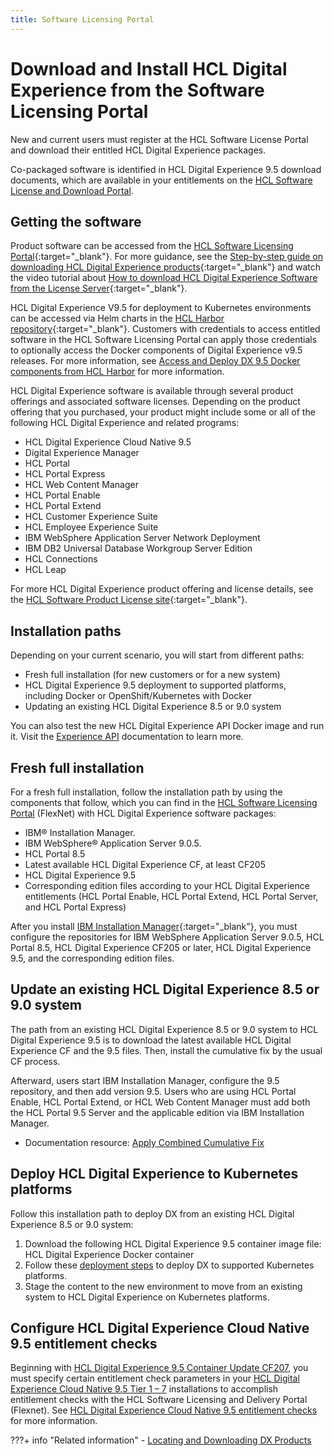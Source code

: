 ```yaml
---
title: Software Licensing Portal
---
```


# Download and Install HCL Digital Experience from the Software Licensing Portal

New and current users must register at the HCL Software License Portal and download their entitled HCL Digital Experience packages.

Co-packaged software is identified in HCL Digital Experience 9.5 download documents, which are available in your entitlements on the [HCL Software License and Download Portal](https://support.hcltechsw.com/csm?id=kb_article&sysparm_article=KB0073344).

## Getting the software

Product software can be accessed from the [HCL Software Licensing Portal](https://support.hcltechsw.com/csm?id=kb_article&sysparm_article=KB0073344){:target="_blank"}. For more guidance, see the [Step-by-step guide on downloading HCL Digital Experience products](../../../guide_me/tutorials/access-software/register-for-access.md){:target="_blank"} and watch the video tutorial about [How to download HCL Digital Experience Software from the License Server](https://youtu.be/ze0ZhLlXwfU){:target="_blank"}.

HCL Digital Experience V9.5 for deployment to Kubernetes environments can be accessed via Helm charts in the [HCL Harbor repository](https://hclcr.io/account/sign-in?redirect_url=/harbor/projects){:target="_blank"}. Customers with credentials to access entitled software in the HCL Software Licensing Portal can apply those credentials to optionally access the Docker components of Digital Experience v9.5 releases. For more information, see [Access and Deploy DX 9.5 Docker components from HCL Harbor](../harbor_container_registry.md) for more information. 

HCL Digital Experience software is available through several product offerings and associated software licenses. Depending on the product offering that you purchased, your product might include some or all of the following HCL Digital Experience and related programs:

- HCL Digital Experience Cloud Native 9.5
- Digital Experience Manager
- HCL Portal
- HCL Portal Express
- HCL Web Content Manager
- HCL Portal Enable
- HCL Portal Extend
- HCL Customer Experience Suite
- HCL Employee Experience Suite
- IBM WebSphere Application Server Network Deployment
- IBM DB2 Universal Database Workgroup Server Edition
- HCL Connections
- HCL Leap

For more HCL Digital Experience product offering and license details, see the [HCL Software Product License site](https://www.hcl-software.com/resources/license-agreements){:target="_blank"}.

## Installation paths

Depending on your current scenario, you will start from different paths:

- Fresh full installation (for new customers or for a new system)
- HCL Digital Experience 9.5 deployment to supported platforms, including Docker or OpenShift/Kubernetes with Docker
- Updating an existing HCL Digital Experience 8.5 or 9.0 system

You can also test the new HCL Digital Experience API Docker image and run it. Visit the [Experience API](../../../extend_dx/apis/hcl_experience_api/index.md) documentation to learn more.

## Fresh full installation

For a fresh full installation, follow the installation path by using the components that follow, which you can find in the [HCL Software Licensing Portal](https://support.hcltechsw.com/csm?id=kb_article&sysparm_article=KB0073344) (FlexNet) with HCL Digital Experience software packages:

- IBM® Installation Manager.
- IBM WebSphere® Application Server 9.0.5.
- HCL Portal 8.5
- Latest available HCL Digital Experience CF, at least CF205
- HCL Digital Experience 9.5
- Corresponding edition files according to your HCL Digital Experience entitlements (HCL Portal Enable, HCL Portal Extend, HCL Portal Server, and HCL Portal Express)

After you install [IBM Installation Manager](https://www.ibm.com/support/knowledgecenter/SSDV2W/im_family_welcome.html){:target="_blank"}, you must configure the repositories for IBM WebSphere Application Server 9.0.5, HCL Portal 8.5, HCL Digital Experience CF205 or later, HCL Digital Experience 9.5, and the corresponding edition files.

## Update an existing HCL Digital Experience 8.5 or 9.0 system

The path from an existing HCL Digital Experience 8.5 or 9.0 system to HCL Digital Experience 9.5 is to download the latest available HCL Digital Experience CF and the 9.5 files. Then, install the cumulative fix by the usual CF process.

Afterward, users start IBM Installation Manager, configure the 9.5 repository, and then add version 9.5. Users who are using HCL Portal Enable, HCL Portal Extend, or HCL Web Content Manager must add both the HCL Portal 9.5 Server and the applicable edition via IBM Installation Manager.

-   Documentation resource: [Apply Combined Cumulative Fix](../../../deploy_dx/install/traditional/cf_install/index.md)

## Deploy HCL Digital Experience to Kubernetes platforms

Follow this installation path to deploy DX from an existing HCL Digital Experience 8.5 or 9.0 system:

1.  Download the following HCL Digital Experience 9.5 container image file: HCL Digital Experience Docker container
2.  Follow these [deployment steps](../../../deploy_dx/install/container/index.md) to deploy DX to supported Kubernetes platforms.
3.  Stage the content to the new environment to move from an existing system to HCL Digital Experience on Kubernetes platforms.

## Configure HCL Digital Experience Cloud Native 9.5 entitlement checks
Beginning with [HCL Digital Experience 9.5 Container Update CF207](../../../whats_new/cf20/newcf207.md), you must specify certain entitlement check parameters in your [HCL Digital Experience Cloud Native 9.5 Tier 1 – 7](../../product_overview/offerings.md#hcl-digital-experience-cloud-native) installations to accomplish entitlement checks with the HCL Software Licensing and Delivery Portal (Flexnet). See [HCL Digital Experience Cloud Native 9.5 entitlement checks](../software_licensing_portal/configure_entitlement_checks/index.md) for more information.

???+ info "Related information"
    - [Locating and Downloading DX Products](../../../guide_me/tutorials/access-software/locating-downloads.md)
